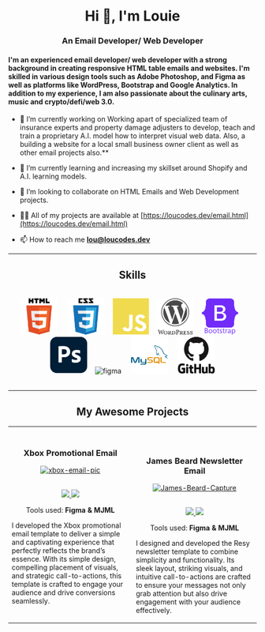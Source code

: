 <div id="" align="center">
<!--   <img src="https://github.com/RenPen3/renpen3/blob/main/assets/Banner-7.jpg?raw=true" width="100%"/> -->
</div>
<h1 align="center">Hi 👋, I'm Louie</h1>
<h3 align="center">An Email Developer/ Web Developer</h3>
<h4 align="left">I'm an experienced email developer/ web developer with a strong background in creating responsive HTML table emails and websites. I'm skilled in various design tools such as Adobe Photoshop, and Figma as well as platforms like WordPress, Bootstrap and Google Analytics. In addition to my experience, I am also passionate about the culinary arts, music and crypto/defi/web 3.0.</h4>

- 🔭 I’m currently working on Working apart of specialized team of insurance experts and property damage adjusters to develop, teach and train a proprietary A.I. model how to interpret visual web data. Also, a building a website for a local small business owner client as well as other email projects also.**

- 🌱 I’m currently learning and increasing my skillset around Shopify and A.I. learning models.

- 👯 I’m looking to collaborate on HTML Emails and Web Development projects.

- 👨‍💻 All of my projects are available at [https://loucodes.dev/email.html](https://loucodes.dev/email.html)

- 📫 How to reach me **lou@loucodes.dev**

<hr>


<!-- TECHS -->

<h2 align="center">Skills</h2>

<div align="center">
                <br>
                    <div align="center" >  
                      <img src="https://raw.githubusercontent.com/devicons/devicon/master/icons/html5/html5-original-wordmark.svg" alt="html5" width="75" height="75"/> &nbsp;&nbsp;&nbsp;
			<img src="https://raw.githubusercontent.com/devicons/devicon/master/icons/css3/css3-original-wordmark.svg" alt="css3" width="75" height="75"/>&nbsp;&nbsp;&nbsp;
                      <img src="https://raw.githubusercontent.com/devicons/devicon/1119b9f84c0290e0f0b38982099a2bd027a48bf1/icons/javascript/javascript-plain.svg" alt="css3" width="75" height="75"/>&nbsp;&nbsp;&nbsp;
                      <img src="https://raw.githubusercontent.com/devicons/devicon/1119b9f84c0290e0f0b38982099a2bd027a48bf1/icons/wordpress/wordpress-plain-wordmark.svg" alt="css3" width="75" height="75"/>&nbsp;&nbsp;&nbsp;
                      <img src="https://raw.githubusercontent.com/devicons/devicon/master/icons/bootstrap/bootstrap-plain-wordmark.svg" alt="css3" width="75" height="75"/>&nbsp;&nbsp;&nbsp;
                      <img src="https://raw.githubusercontent.com/devicons/devicon/1119b9f84c0290e0f0b38982099a2bd027a48bf1/icons/photoshop/photoshop-plain.svg" alt="css3" width="75" height="75"/>&nbsp;&nbsp;&nbsp;
                      <img src="https://www.vectorlogo.zone/logos/figma/figma-icon.svg" alt="figma" width="75" height="75"/> &nbsp;&nbsp;&nbsp;
                      <img src="https://raw.githubusercontent.com/devicons/devicon/master/icons/mysql/mysql-original-wordmark.svg" alt="git" width="75" height="75"/> &nbsp;&nbsp;&nbsp;
                      <img src="https://raw.githubusercontent.com/devicons/devicon/1119b9f84c0290e0f0b38982099a2bd027a48bf1/icons/github/github-original-wordmark.svg" alt="gulp" width="75" height="75"/>
<!--                       <img src="" alt="" width="75" height="75"/> 
                      <img src="" width="75" height="75"/>  -->
                    </div>
</div>

<br>
<hr>

<!-- PROJECTS -->

<h2 align="center">My Awesome Projects</h2>
<div align="left">
	<table>
		<tr>
			<td width="50%">
				<h3 align="center">Xbox Promotional Email</h3>
				<div align="center">  
					<a href='https://loucodes.dev/email/xboxpreview.html' target="_blank">
						<img src="https://i.ibb.co/jhHxDP3/xbox-email-pic.png" alt="xbox-email-pic" border="0" width="300px" class="img-fluid my-3" />
					</a>
					<br>
					<br>
					<p>
						<a href="https://github.com/louicodes/xboxpromoemail" target="_blank">
							<img src="https://img.shields.io/badge/Repo-lightgrey?style=for-the-badge&logo=github"/>
						</a>  
						<a href="https://loucodes.dev/email/xboxpreview.html" target="_blank">
              <img src="https://img.shields.io/badge/Live-lightgrey?style=for-the-badge&color=0892d0"/>
						</a>
					</p>
					<p>Tools used: <strong>Figma & MJML</strong></p>
          <p align="left">I developed the Xbox promotional email template to deliver a simple and captivating experience that perfectly reflects the brand’s essence. With its simple design, compelling placement of visuals, and strategic call-to-actions, this template is crafted to engage your audience and drive conversions seamlessly.</p>
				</div>
			</td>
			<td width="50%">
			<br>
				<br>
			<h3 align="center">James Beard Newsletter Email</h3>
				<div align="center" >  
					<a href='https://loucodes.dev/email/resyemail.html/' target="_blank">
						<img src="https://i.ibb.co/pn09k7n/James-Beard-Capture.png" alt="James-Beard-Capture" border="0" width="275px" class="img-fluid my-3" />
					</a>
					<br>
					<br>
					<p>
						<a href="https://github.com/louicodes/resyawardemail" target="_blank">
							<img src="https://img.shields.io/badge/Repo-lightgrey?style=for-the-badge&logo=github"/>
						</a>  
						<a href="https://loucodes.dev/email/resyemail.html" target="_blank">
							<img src="https://img.shields.io/badge/Live-lightgrey?style=for-the-badge&color=0892d0"/>
						</a>	
					</p>
					 <p>Tools used: <strong>Figma & MJML</strong></p>
					<p align="left">I designed and developed the Resy newsletter template to combine simplicity and functionality. Its sleek layout, striking visuals, and intuitive call-to-actions are crafted to ensure your messages not only grab attention but also drive engagement with your audience effectively.</p>
</div>
        </tr>

 


